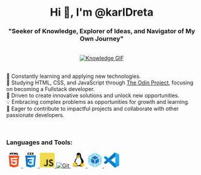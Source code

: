 <h1 align="center">Hi 👋, I'm @karlDreta</h1>
<h3 align="center">"Seeker of Knowledge, Explorer of Ideas, and Navigator of My Own Journey"</h3>
<br>
<div align="center";">
  <a href="https://giphy.com/gifs/SWoSkN6DxTszqIKEqv" target="_blank" rel="noreferrer">
    <img src="https://media.giphy.com/media/SWoSkN6DxTszqIKEqv/giphy.gif" width="480" height="360" alt="Knowledge GIF" />
  </a>
</div>
<br>
<p align="left">
  👀 Constantly learning and applying new technologies.<br>
  🌱 Studying HTML, CSS, and JavaScript through <a href="https://www.theodinproject.com/" target="_blank" rel="noreferrer">The Odin Project</a>, focusing on becoming a Fullstack developer.<br>
  🚀 Driven to create innovative solutions and unlock new opportunities.<br>
  💡 Embracing complex problems as opportunities for growth and learning.<br>
  🌟 Eager to contribute to impactful projects and collaborate with other passionate developers.
</p>

<br>
<h3 align="left">Languages and Tools:</h3>
<p align="left">
  <a href="https://www.w3.org/html/" target="_blank" rel="noreferrer">
    <img src="https://raw.githubusercontent.com/devicons/devicon/master/icons/html5/html5-original-wordmark.svg" alt="HTML5" width="40" height="40"/>
  </a>
  <a href="https://www.w3schools.com/css/" target="_blank" rel="noreferrer">
    <img src="https://raw.githubusercontent.com/devicons/devicon/master/icons/css3/css3-original-wordmark.svg" alt="CSS3" width="40" height="40"/>
  </a>
  <a href="https://developer.mozilla.org/en-US/docs/Web/JavaScript" target="_blank" rel="noreferrer">
    <img src="https://raw.githubusercontent.com/devicons/devicon/master/icons/javascript/javascript-original.svg" alt="JavaScript" width="40" height="40"/>
  </a>
  <a href="https://git-scm.com/" target="_blank" rel="noreferrer">
    <img src="https://www.vectorlogo.zone/logos/git-scm/git-scm-icon.svg" alt="Git" width="40" height="40"/>
  </a>
  <a href="https://www.linux.org/" target="_blank" rel="noreferrer">
    <img src="https://raw.githubusercontent.com/devicons/devicon/master/icons/linux/linux-original.svg" alt="Linux" width="40" height="40"/>
  </a>
    <a href="https://webpack.js.org/" target="_blank" rel="noreferrer">
    <img src="https://github.com/devicons/devicon/blob/master/icons/webpack/webpack-original.svg" alt="Webpack" width="40" height="40"/>
  </a>
  <a href="https://code.visualstudio.com/" target="_blank" rel="noreferrer">
  <img src="https://github.com/devicons/devicon/blob/master/icons/vscode/vscode-original.svg" alt="VScode" width="40" height="40"/>
</a>
</p>
